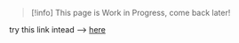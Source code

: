 > [!info] 
> This page is Work in Progress, come back later!

try this link intead --> [here](https://documentation.esx-framework.org/addons/esx_context/using_menu)